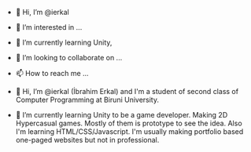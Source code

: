 - 👋 Hi, I’m @ierkal
- 👀 I’m interested in ...
- 🌱 I’m currently learning Unity, 
- 💞️ I’m looking to collaborate on ...
- 📫 How to reach me ...

- 👋 Hi, I’m @ierkal (İbrahim Erkal) and I'm a student of second class of Computer Programming at Biruni University.
- 🌱 I’m currently learning Unity to be a game developer. Making 2D Hypercasual games. Mostly of them is prototype to see the idea. 
      Also I'm learning HTML/CSS/Javascript. I'm usually making portfolio based one-paged websites but not in professional.

<!---
ierkal/ierkal is a ✨ special ✨ repository because its `README.md` (this file) appears on your GitHub profile.
You can click the Preview link to take a look at your changes.
--->

